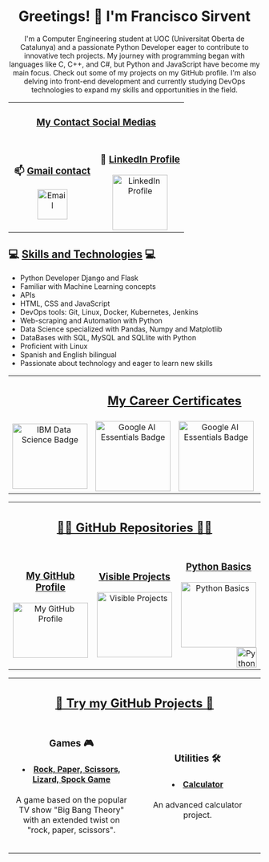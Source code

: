 <div align="center">
    <h1>Greetings! 👋 I'm Francisco Sirvent</h1>
    <p>
        I'm a Computer Engineering student at UOC (Universitat Oberta de Catalunya) and a passionate Python Developer eager to contribute to innovative tech projects.
        My journey with programming began with languages like C, C++, and C#, but Python and JavaScript have become my main focus. Check out some of my projects on my GitHub profile.
        I'm also delving into front-end development and currently studying DevOps technologies to expand my skills and opportunities in the field.
    </p>
</div>

<!-- Contact Links -->
<table align="center">
    <tr>
        <td colspan="2" align="center">
            <h3><ins>My Contact Social Medias</ins></h3>
        </td>
    </tr>
    <tr>
        <td align="center" width="50%">
            <h3>📫 <ins>Gmail contact</ins></h3>
            <a href="mailto:fsirventcandea@gmail.com">
                <img src="https://th.bing.com/th/id/R.ae1fbd64a793791023ce79747500f709?rik=z%2bHyd97vQbPpFA&pid=ImgRaw&r=0" alt="Email" width="60">
            </a>
        </td>
        <td align="center" width="50%">
            <h3>🔗 <ins>LinkedIn Profile</ins></h3>
            <a href="https://www.linkedin.com/in/francisco-m-sirvent-candea-68749719b">
                <img src="https://logosmarcas.net/wp-content/uploads/2020/04/Linkedin-Logo.png" alt="LinkedIn Profile" width="110">
            </a>
        </td>
    </tr>
</table>


<!-- Skills Section -->
<h2>💻 <ins>Skills and Technologies</ins> 💻</h2>
<ul>
    <li>Python Developer Django and Flask</li>
    <li>Familiar with Machine Learning concepts</li>
    <li>APIs
    <li>HTML, CSS and JavaScript</li>
    <li>DevOps tools: Git, Linux, Docker, Kubernetes, Jenkins</li>
    <li>Web-scraping and Automation with Python</li>
    <li>Data Science specialized with Pandas, Numpy and Matplotlib</li>
    <li>DataBases with SQL, MySQL and SQLlite with Python</li>
    <li>Proficient with Linux</li>
    <li>Spanish and English bilingual</li>
    <li>Passionate about technology and eager to learn new skills</li>
</ul>

<!-- My certificates -->
<table border="0" width="100%">
    <tr>
        <td colspan="4" align="center">
            <h2><ins>My Career Certificates</ins></h2>
        </td>
    </tr>
    <tr>
        <td align="center" width="25%">
                <a href="https://www.credly.com/badges/65ed31fa-9f14-498f-801e-faf6389ecf5b/public_url">
                <img src="https://images.credly.com/size/110x110/images/0f740f0e-52f0-4ff3-bcac-e8d2ff735c07/image.png" 
                alt="IBM Data Science Badge" width="150" height="130"></a>
        </td>
        <td align="center" width="25%">
            <a href="https://www.credly.com/badges/bf5afe1e-6b91-4a6b-9978-870032cc92e1/public_url">
            <img src="https://images.credly.com/size/110x110/images/4d81763c-b917-4ab9-92be-103af95c0a21/image.png" alt="Google AI Essentials Badge" width="150" height="140"></a>
        </td>
        <td align="center" width="25%">
            <a href="https://www.credly.com/badges/8d31ae5c-6b53-467c-a90e-10c950ac5ece/public_url">
            <img src="https://images.credly.com/size/340x340/images/ea3eec65-ddad-4242-9c59-1defac0fa2d9/image.png" alt="Google AI Essentials Badge" width="150" height="140"></a>
        </td>
        <td align="center" width="25%">
            <a href="https://www.credly.com/badges/c33ea208-5590-4126-8530-861ef0c7f4bd/public_url">
            <img src="https://images.credly.com/size/340x340/images/efbdc0d6-b46e-4e3c-8cf8-2314d8a5b971/GCC_badge_python_1000x1000.png" alt="Automation with Python Professional Badge" width="150" height="140"></a>
        </td>
    </tr>
</table>

<!-- GitHub Repositories Section -->

<table border="0" width="100%">
    <tr>
        <td colspan="3" align="center">
            <h2><ins>👨‍💻 GitHub Repositories 👨‍💻</ins></h2>
        </td>
    </tr>
    <tr>
        <td align="center" width="33%">
                <a href="https://github.com/fransirvent1994"><h3><ins>My GitHub Profile</ins></h3>             
                <img src="https://logos-world.net/wp-content/uploads/2020/11/GitHub-Logo.png"
                alt="My GitHub Profile" width="150" height="110"></a>
        </td>
        <td align="center" width="33%">
            <a href="https://github.com/fransirvent1994/VisibleProjects"><h3><ins>Visible Projects</ins></h3>  
            <img src="https://static.vecteezy.com/system/resources/previews/008/842/382/original/an-old-open-book-with-abstract-text-illustration-in-cartoon-style-on-a-white-background-vector.jpg"
            alt="Visible Projects" width="150" height="130"></a>
        </td>
        <td align="center" width="33%">
            <a href="https://github.com/fransirvent1994/Python-Basics"><h3><ins>Python Basics</ins></h3>
            <img src="https://img.freepik.com/fotos-premium/libro-lapiz-icono-dibujos-animados-vectorial-ilustracion-educacion-objeto-icono-concepto-aislado-estilo-dibujo-animado-vectorial-plano-premium_839035-1762469.jpg"
            alt="Python Basics" width="150" height="130">
            <img align="right"src="https://www.kindpng.com/picc/m/159-1595772_transparent-python-logo-hd-png-download.png"
            alt="Python Basics" width="40" height="40"></a>
        </td>
    </tr>
</table>

<!-- GitHub Pages Projects -->

<table border="0" width="100%">
    <tr>
        <td colspan="2" align="center">
            <h2><ins>🔨 Try my GitHub Projects 🔨</ins></h2>
        </td>
    </tr>
    <tr>
        <td align="center" width="50%">
            <h3>Games 🎮</h3>
            <table border="0" width="100%">
                <tr align="center">
                        <a href="https://fransirvent1994.github.io/Games/Game-LizSpock/LizSpockGame">
                           <h4><li><ins>Rock, Paper, Scissors, Lizard, Spock Game</ins></h4></li>
                        </a>
                        <p>A game based on the popular TV show "Big Bang Theory" with an extended twist on "rock, paper, scissors".</p>
                    </td>
                </tr>
            </table>
        </td>
        <td align="center" width="50%">
            <h3>Utilities 🛠️</h3>
            <table border="0" width="100%">
                <tr align="center">
                        <a href="https://fransirvent1994.github.io/Utilities/Calculator">
                            <h4><li><ins>Calculator</ins></h4></li>
                        </a>
                        <p>An advanced calculator project.</p>
                    </td>
                </tr>
            </table>
        </td>
    </tr>
</table>
